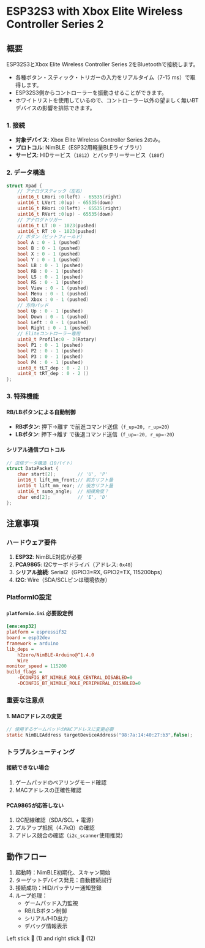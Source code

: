 # ESP32S3 with Xbox Elite Wireless Controller Series 2 

## 概要
ESP32S3とXbox Elite Wireless Controller Series 2をBluetoothで接続します。
- 各種ボタン・スティック・トリガーの入力をリアルタイム（7-15 ms）で取得します。
- ESP32S3側からコントローラーを振動させることができます。
- ホワイトリストを使用しているので、コントローラー以外の望ましく無いBTデバイスの影響を排除できます。

### 1. 接続
- **対象デバイス**: Xbox Elite Wireless Controller Series 2のみ。
- **プロトコル**: NimBLE（ESP32用軽量BLEライブラリ）
- **サービス**: HIDサービス（`1812`）とバッテリーサービス（`180f`）

### 2. データ構造
```c
struct Xpad {
    // アナログスティック（左右）
    uint16_t LHori :0(left) - 65535(right)
    uint16_t LVert :0(up) - 65535(down)
    uint16_t RHori :0(left) - 65535(right)
    uint16_t RVert :0(up) - 65535(down)
    // アナログトリガー
    uint16_t LT :0 - 1023(pushed)
    uint16_t RT :0 - 1023(pushed)
    // ボタン（ビットフィールド）
    bool A : 0 - 1 (pushed)
    bool B : 0 - 1 (pushed)
    bool X : 0 - 1 (pushed)
    bool Y : 0 - 1 (pushed)
    bool LB : 0 - 1 (pushed)
    bool RB : 0 - 1 (pushed)
    bool LS : 0 - 1 (pushed)
    bool RS : 0 - 1 (pushed)
    bool View : 0 - 1 (pushed)
    bool Menu : 0 - 1 (pushed)
    bool Xbox : 0 - 1 (pushed)
    // 方向パッド
    bool Up : 0 - 1 (pushed)
    bool Down : 0 - 1 (pushed)
    bool Left : 0 - 1 (pushed)
    bool Right : 0 - 1 (pushed)
    // Eliteコントローラー専用
    uint8_t Profile:0 - 3(Rotary)
    bool P1 : 0 - 1 (pushed)
    bool P2 : 0 - 1 (pushed)
    bool P3 : 0 - 1 (pushed)
    bool P4 : 0 - 1 (pushed)
    uint8_t tLT_dep : 0 - 2 ()
    uint8_t tRT_dep : 0 - 2 ()
};
```

### 3. 特殊機能

#### RB/LBボタンによる自動制御
- **RBボタン**: 押下→離す で前進コマンド送信（`f_up=20, r_up=20`）
- **LBボタン**: 押下→離す で後退コマンド送信（`f_up=-20, r_up=-20`）

#### シリアル通信プロトコル
```c
// 送信データ構造（10バイト）
struct DataPacket {
    char start[2];        // 'U', 'P'
    int16_t lift_mm_front;// 前方リフト量
    int16_t lift_mm_rear; // 後方リフト量
    uint16_t sumo_angle;  // 相撲角度？
    char end[2];          // 'E', 'D'
};
```

## 注意事項

### ハードウェア要件
1. **ESP32**: NimBLE対応が必要
2. **PCA9865**: I2Cサーボドライバ（アドレス: `0x40`）
3. **シリアル接続**: Serial2（GPIO3=RX, GPIO2=TX, 115200bps）
4. **I2C**: Wire（SDA/SCLピンは環境依存）

### PlatformIO設定
#### `platformio.ini` 必要設定例
```ini
[env:esp32]
platform = espressif32
board = esp32dev
framework = arduino
lib_deps = 
    h2zero/NimBLE-Arduino@^1.4.0
    Wire
monitor_speed = 115200
build_flags = 
    -DCONFIG_BT_NIMBLE_ROLE_CENTRAL_DISABLED=0
    -DCONFIG_BT_NIMBLE_ROLE_PERIPHERAL_DISABLED=0
```

### 重要な注意点

#### 1. MACアドレスの変更
```c
// 使用するゲームパッドのMACアドレスに変更必要
static NimBLEAddress targetDeviceAddress("98:7a:14:40:27:b3",false);
```

### トラブルシューティング

#### 接続できない場合
1. ゲームパッドのペアリングモード確認
2. MACアドレスの正確性確認

#### PCA9865が応答しない
1. I2C配線確認（SDA/SCL + 電源）
2. プルアップ抵抗（4.7kΩ）の確認
3. アドレス競合の確認（`i2c_scanner`使用推奨）

## 動作フロー
1. 起動時：NimBLE初期化、スキャン開始
2. ターゲットデバイス発見：自動接続試行
3. 接続成功：HID/バッテリー通知登録
4. ループ処理：
   - ゲームパッド入力監視
   - RB/LBボタン制御
   - シリアル/HID出力
   - デバッグ情報表示

Left stick  (1) and right stick  (12)
